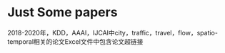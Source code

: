 # Just Some papers

2018-2020年，KDD，AAAI，IJCAI中city，traffic，travel，flow，spatio-temporal相关的论文Excel文件中包含论文超链接
